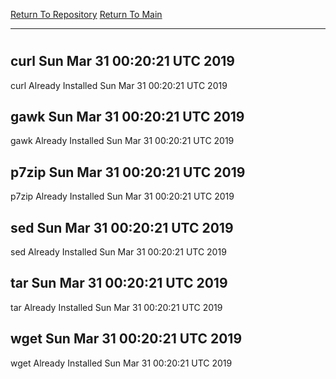 [Return To Repository](https://github.com/deathbybandaid/piholeparser/)
[Return To Main](https://github.com/deathbybandaid/piholeparser/blob/master/RecentRunLogs/Mainlog.md)
____________________________________
# 
## curl Sun Mar 31 00:20:21 UTC 2019
curl Already Installed Sun Mar 31 00:20:21 UTC 2019
## gawk Sun Mar 31 00:20:21 UTC 2019
gawk Already Installed Sun Mar 31 00:20:21 UTC 2019
## p7zip Sun Mar 31 00:20:21 UTC 2019
p7zip Already Installed Sun Mar 31 00:20:21 UTC 2019
## sed Sun Mar 31 00:20:21 UTC 2019
sed Already Installed Sun Mar 31 00:20:21 UTC 2019
## tar Sun Mar 31 00:20:21 UTC 2019
tar Already Installed Sun Mar 31 00:20:21 UTC 2019
## wget Sun Mar 31 00:20:21 UTC 2019
wget Already Installed Sun Mar 31 00:20:21 UTC 2019
